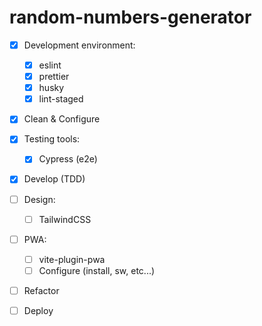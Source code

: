 # random-numbers-generator

- [x] Development environment:

  - [x] eslint
  - [x] prettier
  - [x] husky
  - [x] lint-staged

- [x] Clean & Configure

- [x] Testing tools:

  - [x] Cypress (e2e)

- [x] Develop (TDD)

- [ ] Design:

  - [ ] TailwindCSS

- [ ] PWA:

  - [ ] vite-plugin-pwa
  - [ ] Configure (install, sw, etc...)

- [ ] Refactor

- [ ] Deploy
